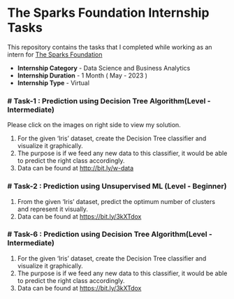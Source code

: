 # The Sparks Foundation Internship Tasks
This repository contains the tasks that I completed while working as an intern for [The Sparks Foundation](https://www.thesparksfoundationsingapore.org/)

* **Internship Category** - Data Science and Business Analytics
* **Internship Duration** - 1 Month ( May - 2023 )
* **Internship Type** - Virtual

### # Task-1 : Prediction using Decision Tree Algorithm(Level - Intermediate)
Please click on the images on right side to view my solution.

1. For the given ‘Iris’ dataset, create the Decision Tree classifier and visualize it graphically.
2. The purpose is if we feed any new data to this classifier, it would be able to predict the right class accordingly.
3. Data can be found at http://bit.ly/w-data

### # Task-2 : Prediction using Unsupervised ML (Level - Beginner)

1. From the given ‘Iris’ dataset, predict the optimum number of clusters and represent it visually.
2. Data can be found at https://bit.ly/3kXTdox

### # Task-6 : Prediction using Decision Tree Algorithm(Level - Intermediate)

1. For the given ‘Iris’ dataset, create the Decision Tree classifier and visualize it graphically.
2. The purpose is if we feed any new data to this classifier, it would be able to predict the right class accordingly.
3. Data can be found at https://bit.ly/3kXTdox
